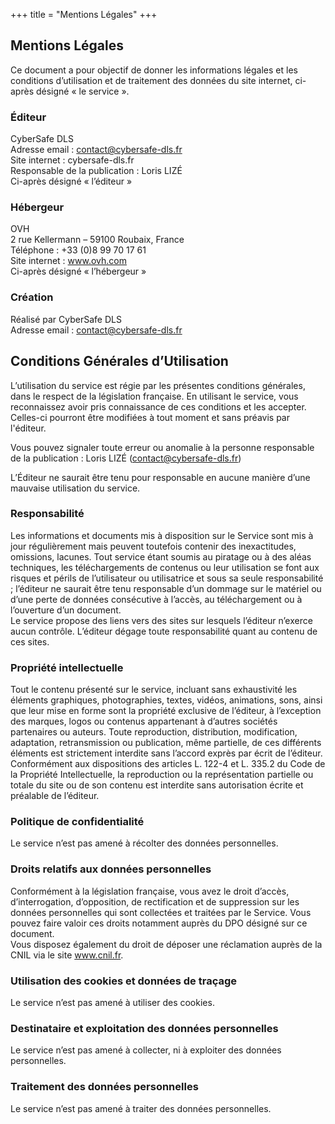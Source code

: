 +++
title = "Mentions Légales"
+++

## Mentions Légales   
Ce document a pour objectif de donner les informations légales et les conditions d’utilisation et de traitement des données du site internet, ci-après désigné « le service ».

### Éditeur   
CyberSafe DLS  
Adresse email : contact@cybersafe-dls.fr  
Site internet : cybersafe-dls.fr  
Responsable de la publication : Loris LIZÉ  
Ci-après désigné « l’éditeur »   

### Hébergeur   
OVH  
2 rue Kellermann – 59100 Roubaix, France  
Téléphone : +33 (0)8 99 70 17 61  
Site internet : www.ovh.com  
Ci-après désigné « l’hébergeur »  

### Création   
Réalisé par CyberSafe DLS  
Adresse email : contact@cybersafe-dls.fr  

## Conditions Générales d’Utilisation  
L’utilisation du service est régie par les présentes conditions générales, dans le respect de la législation française. En utilisant le service, vous reconnaissez avoir pris connaissance de ces conditions et les accepter. Celles-ci pourront être modifiées à tout moment et sans préavis par l'éditeur.  

Vous pouvez signaler toute erreur ou anomalie à la personne responsable de la publication : Loris LIZÉ (contact@cybersafe-dls.fr)  

L’Éditeur ne saurait être tenu pour responsable en aucune manière d’une mauvaise utilisation du service.  

### Responsabilité
Les informations et documents mis à disposition sur le Service sont mis à jour régulièrement mais peuvent toutefois contenir des inexactitudes, omissions, lacunes. Tout service étant soumis au piratage ou à des aléas techniques, les téléchargements de contenus ou leur utilisation se font aux risques et périls de l’utilisateur ou utilisatrice et sous sa seule responsabilité ; l’éditeur ne saurait être tenu responsable d’un dommage sur le matériel ou d’une perte de données consécutive à l’accès, au téléchargement ou à l’ouverture d’un document.  
Le service propose des liens vers des sites sur lesquels l’éditeur n’exerce aucun contrôle. L’éditeur dégage toute responsabilité quant au contenu de ces sites.  


### Propriété intellectuelle  
Tout le contenu présenté sur le service, incluant sans exhaustivité les éléments graphiques, photographies, textes, vidéos, animations, sons, ainsi que leur mise en forme sont la propriété exclusive de l’éditeur, à l’exception des marques, logos ou contenus appartenant à d’autres sociétés partenaires ou auteurs. Toute reproduction, distribution, modification, adaptation, retransmission ou publication, même partielle, de ces différents éléments est strictement interdite sans l’accord exprès par écrit de l’éditeur.  
Conformément aux dispositions des articles L. 122-4 et L. 335.2 du Code de la Propriété Intellectuelle, la reproduction ou la représentation partielle ou totale du site ou de son contenu est interdite sans autorisation écrite et préalable de l’éditeur.  

### Politique de confidentialité
Le service n’est pas amené à récolter des données personnelles.  

### Droits relatifs aux données personnelles
Conformément à la législation française, vous avez le droit d’accès, d’interrogation, d’opposition, de rectification et de suppression sur les données personnelles qui sont collectées et traitées par le Service. Vous pouvez faire valoir ces droits notamment auprès du DPO désigné sur ce document.  
Vous disposez également du droit de déposer une réclamation auprès de la CNIL via le site www.cnil.fr.

### Utilisation des cookies et données de traçage
Le service n’est pas amené à utiliser des cookies.

### Destinataire et exploitation des données personnelles
Le service n’est pas amené à collecter, ni à exploiter des données personnelles.  

### Traitement des données personnelles
Le service n’est pas amené à traiter des données personnelles.  


